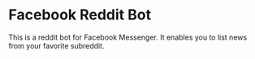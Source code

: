# Facebook Reddit Bot

This is a reddit bot for Facebook Messenger. It enables you to list news from your favorite subreddit.